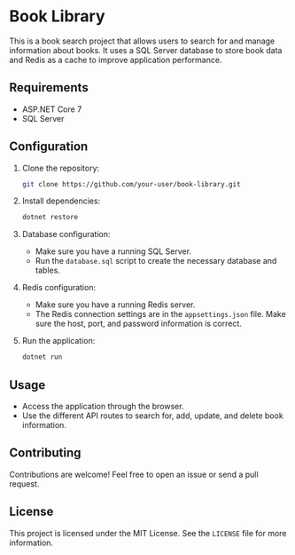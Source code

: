 # Book Library

This is a book search project that allows users to search for and manage information about books. It uses a SQL Server database to store book data and Redis as a cache to improve application performance.

## Requirements

- ASP.NET Core 7
- SQL Server


## Configuration

1. Clone the repository:

    ```bash
    git clone https://github.com/your-user/book-library.git
    ```

2. Install dependencies:

    ```bash
    dotnet restore
    ```

3. Database configuration:

    - Make sure you have a running SQL Server.
    - Run the `database.sql` script to create the necessary database and tables.

4. Redis configuration:

    - Make sure you have a running Redis server.
    - The Redis connection settings are in the `appsettings.json` file. Make sure the host, port, and password information is correct.

5. Run the application:

    ```bash
    dotnet run
    ```

## Usage

- Access the application through the browser.
- Use the different API routes to search for, add, update, and delete book information.

## Contributing

Contributions are welcome! Feel free to open an issue or send a pull request.

## License

This project is licensed under the MIT License. See the `LICENSE` file for more information.



